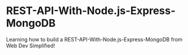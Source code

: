 # REST-API-With-Node.js-Express-MongoDB
Learning how to build a REST-API-With-Node.js-Express-MongoDB from Web Dev Simplified!
